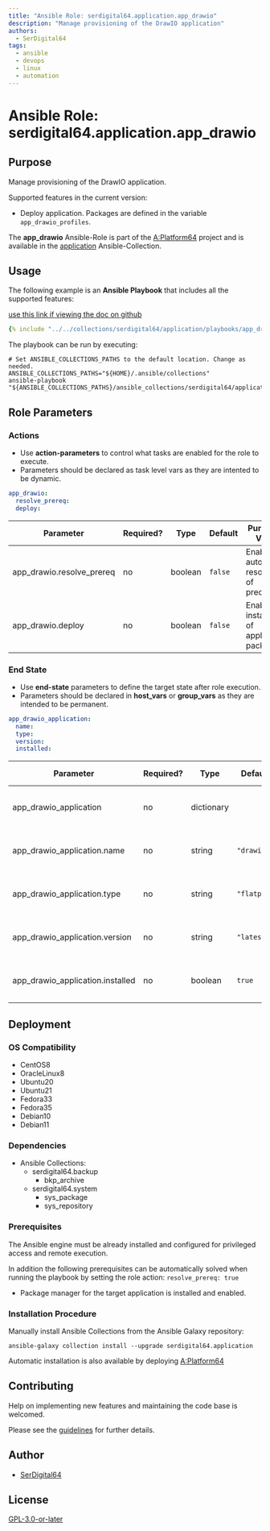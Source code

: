 ```yaml
---
title: "Ansible Role: serdigital64.application.app_drawio"
description: "Manage provisioning of the DrawIO application"
authors:
  - SerDigital64
tags:
  - ansible
  - devops
  - linux
  - automation
---
```


# Ansible Role: serdigital64.application.app_drawio

## Purpose

Manage provisioning of the DrawIO application.

Supported features in the current version:

- Deploy application. Packages are defined in the variable `app_drawio_profiles`.

The **app_drawio** Ansible-Role is part of the [A:Platform64](https://github.com/serdigital64/aplatform64) project and is available in the [application](https://aplatform64.readthedocs.io/en/latest/collections/application) Ansible-Collection.

## Usage

The following example is an **Ansible Playbook** that includes all the supported features:

[use this link if viewing the doc on github](https://github.com/aplatform64/application/blob/main/playbooks/app_drawio.yml)

```yaml
{% include "../../collections/serdigital64/application/playbooks/app_drawio.yml" %}
```

The playbook can be run by executing:

```shell
# Set ANSIBLE_COLLECTIONS_PATHS to the default location. Change as needed.
ANSIBLE_COLLECTIONS_PATHS="${HOME}/.ansible/collections"
ansible-playbook "${ANSIBLE_COLLECTIONS_PATHS}/ansible_collections/serdigital64/application/playbooks/app_drawio.yml"
```

## Role Parameters

### Actions

- Use **action-parameters** to control what tasks are enabled for the role to execute.
- Parameters should be declared as task level vars as they are intented to be dynamic.

```yaml
app_drawio:
  resolve_prereq:
  deploy:
```

| Parameter                 | Required? | Type    | Default | Purpose / Value                             |
| ------------------------- | --------- | ------- | ------- | ------------------------------------------- |
| app_drawio.resolve_prereq | no        | boolean | `false` | Enable automatic resolution of prequisites  |
| app_drawio.deploy         | no        | boolean | `false` | Enable installation of application packages |

### End State

- Use **end-state** parameters to define the target state after role execution.
- Parameters should be declared in **host_vars** or **group_vars** as they are intended to be permanent.

```yaml
app_drawio_application:
  name:
  type:
  version:
  installed:
```

| Parameter                        | Required? | Type       | Default     | Purpose / Value                    |
| -------------------------------- | --------- | ---------- | ----------- | ---------------------------------- |
| app_drawio_application           | no        | dictionary |             | Set application package end state  |
| app_drawio_application.name      | no        | string     | `"drawio"`  | Select application package name    |
| app_drawio_application.type      | no        | string     | `"flatpak"` | Select application package type    |
| app_drawio_application.version   | no        | string     | `"latest"`  | Select application package version |
| app_drawio_application.installed | no        | boolean    | `true`      | Set application package end state  |

## Deployment

### OS Compatibility

- CentOS8
- OracleLinux8
- Ubuntu20
- Ubuntu21
- Fedora33
- Fedora35
- Debian10
- Debian11

### Dependencies

- Ansible Collections:
  - serdigital64.backup
    - bkp_archive
  - serdigital64.system
    - sys_package
    - sys_repository

### Prerequisites

The Ansible engine must be already installed and configured for privileged access and remote execution.

In addition the following prerequisites can be automatically solved when running the playbook by setting the role action: `resolve_prereq: true`

- Package manager for the target application is installed and enabled.

### Installation Procedure

Manually install Ansible Collections from the Ansible Galaxy repository:

```shell
ansible-galaxy collection install --upgrade serdigital64.application
```

Automatic installation is also available by deploying [A:Platform64](https://aplatform64.readthedocs.io/en/latest/#deployment)

## Contributing

Help on implementing new features and maintaining the code base is welcomed.

Please see the [guidelines](https://aplatform64.readthedocs.io/en/latest/contributing/CONTRIBUTING) for further details.

## Author

- [SerDigital64](https://serdigital64.github.io/)

## License

[GPL-3.0-or-later](https://www.gnu.org/licenses/gpl-3.0.txt)
